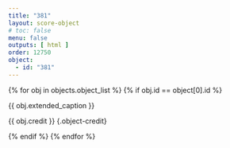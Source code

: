 ```yaml
---
title: "381"
layout: score-object
# toc: false
menu: false
outputs: [ html ]
order: 12750
object:
  - id: "381"
---
```


{% for obj in objects.object_list %}
{% if obj.id == object[0].id %}

{{ obj.extended_caption }}

{{ obj.credit }} {.object-credit}

{% endif %}
{% endfor %}
